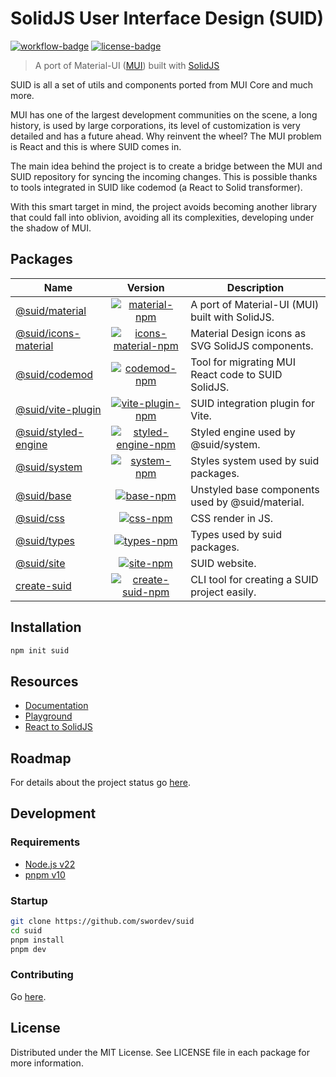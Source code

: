 # SolidJS User Interface Design (SUID)

[![workflow-badge]](https://github.com/swordev/suid/actions/workflows/ci.yaml) [![license-badge]](https://github.com/swordev/suid#license)

[workflow-badge]: https://img.shields.io/github/actions/workflow/status/swordev/suid/ci.yaml?branch=main
[license-badge]: https://img.shields.io/github/license/swordev/suid

> A port of Material-UI ([MUI](https://mui.com/core)) built with [SolidJS](https://solidjs.com)

SUID is all a set of utils and components ported from MUI Core and much more.

MUI has one of the largest development communities on the scene, a long history, is used by large corporations, its level of customization is very detailed and has a future ahead. Why reinvent the wheel? The MUI problem is React and this is where SUID comes in.

The main idea behind the project is to create a bridge between the MUI and SUID repository for syncing the incoming changes. This is possible thanks to tools integrated in SUID like codemod (a React to Solid transformer).

With this smart target in mind, the project avoids becoming another library that could fall into oblivion, avoiding all its complexities, developing under the shadow of MUI.

## Packages

| Name                                             |                                   Version                                   | Description                                        |
| ------------------------------------------------ | :-------------------------------------------------------------------------: | -------------------------------------------------- |
| [@suid/material](/packages/material)             |       [![material-npm]](https://www.npmjs.com/package/@suid/material)       | A port of Material-UI (MUI) built with SolidJS.    |
| [@suid/icons-material](/packages/icons-material) | [![icons-material-npm]](https://www.npmjs.com/package/@suid/icons-material) | Material Design icons as SVG SolidJS components.   |
| [@suid/codemod](/packages/codemod)               |        [![codemod-npm]](https://www.npmjs.com/package/@suid/codemod)        | Tool for migrating MUI React code to SUID SolidJS. |
| [@suid/vite-plugin](/packages/vite-plugin)       |    [![vite-plugin-npm]](https://www.npmjs.com/package/@suid/vite-plugin)    | SUID integration plugin for Vite.                  |
| [@suid/styled-engine](/packages/styled-engine)   |  [![styled-engine-npm]](https://www.npmjs.com/package/@suid/styled-engine)  | Styled engine used by @suid/system.                |
| [@suid/system](/packages/system)                 |         [![system-npm]](https://www.npmjs.com/package/@suid/system)         | Styles system used by suid packages.               |
| [@suid/base](/packages/base)                     |           [![base-npm]](https://www.npmjs.com/package/@suid/base)           | Unstyled base components used by @suid/material.   |
| [@suid/css](/packages/css)                       |            [![css-npm]](https://www.npmjs.com/package/@suid/css)            | CSS render in JS.                                  |
| [@suid/types](/packages/types)                   |          [![types-npm]](https://www.npmjs.com/package/@suid/types)          | Types used by suid packages.                       |
| [@suid/site](/packages/site)                     |           [![site-npm]](https://www.npmjs.com/package/@suid/site)           | SUID website.                                      |
| [create-suid](/packages/create-suid)             |       [![create-suid-npm]](https://www.npmjs.com/package/create-suid)       | CLI tool for creating a SUID project easily.       |

[material-npm]: https://img.shields.io/npm/v/@suid/material
[icons-material-npm]: https://img.shields.io/npm/v/@suid/icons-material
[codemod-npm]: https://img.shields.io/npm/v/@suid/codemod
[vite-plugin-npm]: https://img.shields.io/npm/v/@suid/vite-plugin
[styled-engine-npm]: https://img.shields.io/npm/v/@suid/styled-engine
[site-npm]: https://img.shields.io/npm/v/@suid/site
[css-npm]: https://img.shields.io/npm/v/@suid/css
[system-npm]: https://img.shields.io/npm/v/@suid/system
[base-npm]: https://img.shields.io/npm/v/@suid/base
[types-npm]: https://img.shields.io/npm/v/@suid/types
[create-suid-npm]: https://img.shields.io/npm/v/create-suid

## Installation

```sh
npm init suid
```

## Resources

- [Documentation](https://suid.io)
- [Playground](https://suid.io/tools/playground)
- [React to SolidJS](https://suid.io/tools/react-to-solid)

## Roadmap

For details about the project status go [here](https://github.com/swordev/suid/blob/main/ROADMAP.md).

## Development

### Requirements

- [Node.js v22](https://nodejs.org)
- [pnpm v10](https://pnpm.io)

### Startup

```sh
git clone https://github.com/swordev/suid
cd suid
pnpm install
pnpm dev
```

### Contributing

Go [here](https://github.com/swordev/suid/blob/main/CONTRIBUTING.md).

## License

Distributed under the MIT License. See LICENSE file in each package for more information.
